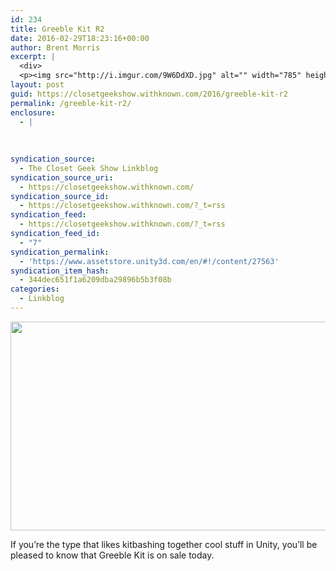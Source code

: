 ```yaml
---
id: 234
title: Greeble Kit R2
date: 2016-02-29T18:23:16+00:00
author: Brent Morris
excerpt: |
  <div>
  <p><img src="http://i.imgur.com/9W6DdXD.jpg" alt="" width="785" height="334"></p><p>If you're the type that likes kitbashing together cool stuff in Unity, you'll be pleased to know that Greeble Kit is on sale today.&nbsp;</p></div>
layout: post
guid: https://closetgeekshow.withknown.com/2016/greeble-kit-r2
permalink: /greeble-kit-r2/
enclosure:
  - |
    
    
    
syndication_source:
  - The Closet Geek Show Linkblog
syndication_source_uri:
  - https://closetgeekshow.withknown.com/
syndication_source_id:
  - https://closetgeekshow.withknown.com/?_t=rss
syndication_feed:
  - https://closetgeekshow.withknown.com/?_t=rss
syndication_feed_id:
  - "7"
syndication_permalink:
  - 'https://www.assetstore.unity3d.com/en/#!/content/27563'
syndication_item_hash:
  - 344dec651f1a6209dba29896b5b3f08b
categories:
  - Linkblog
---
```

<div class="known-bookmark">
  <p>
    <img src="http://i.imgur.com/9W6DdXD.jpg" alt="" width="785" height="334" />
  </p>
  
  <p>
    If you&#8217;re the type that likes kitbashing together cool stuff in Unity, you&#8217;ll be pleased to know that Greeble Kit is on sale today. 
  </p>
</div>